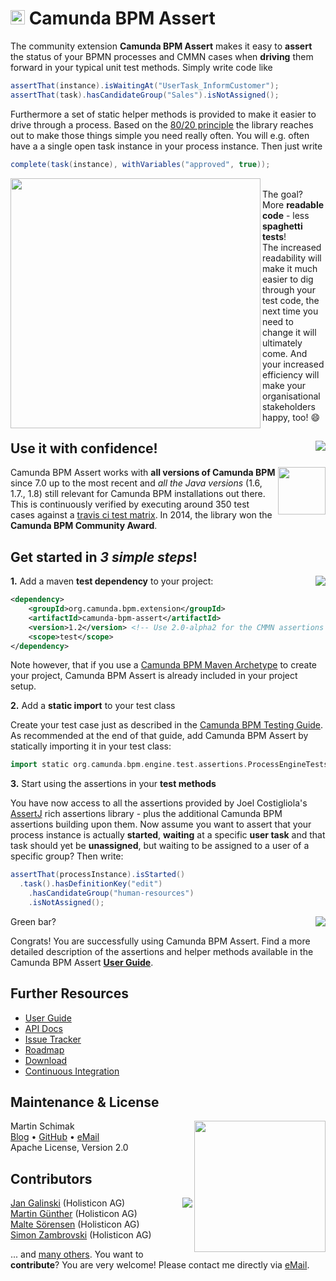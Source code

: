 # <img src="http://camunda.github.io/camunda-bpm-assert/resources/images/camunda.png" width="23" height="23"></img>&nbsp;Camunda BPM Assert

The community extension **Camunda BPM Assert** makes it easy to **assert** the status of your BPMN processes and CMMN cases when **driving** them forward in your typical unit test methods. Simply write code like

```groovy
assertThat(instance).isWaitingAt("UserTask_InformCustomer");
assertThat(task).hasCandidateGroup("Sales").isNotAssigned();
```

Furthermore a set of static helper methods is provided to make it easier to drive through a process. Based on the [80/20 principle](https://en.wikipedia.org/wiki/Pareto_principle) the library reaches out to make those things simple you need really often. You will e.g. often have a a single open task instance in your process instance. Then just write
 
```groovy
complete(task(instance), withVariables("approved", true));
```

<img src="http://camunda.github.io/camunda-bpm-assert/resources/images/spaghetti-test.jpg" align="left" width="400"><br/>The goal? More **readable code** - less **spaghetti tests**!<br/>The increased readability will make it much easier to dig through your test code, the next time you need to change it will ultimately come. And your increased efficiency will make your organisational stakeholders happy, too! :smile:<br/></img>

## <a href="https://travis-ci.org/camunda/camunda-bpm-assert"><img src="https://travis-ci.org/camunda/camunda-bpm-assert.svg?branch=master" align="right"/></a>Use it with confidence!

<img src="http://camunda.github.io/camunda-bpm-assert/resources/images/community-award.png" align="right" width="76">Camunda BPM Assert works with **all versions of Camunda BPM** since 7.0 up to the most recent and *all the Java versions* (1.6, 1.7., 1.8) still relevant for Camunda BPM installations out there. This is continuously verified by executing around 350 test cases against a [travis ci test matrix](https://travis-ci.org/camunda/camunda-bpm-assert). In 2014, the library won the **Camunda BPM Community Award**. 

## Get started in _3 simple steps_!

<a href="https://maven-badges.herokuapp.com/maven-central/org.camunda.bpm.extension/camunda-bpm-assert"><img src="https://maven-badges.herokuapp.com/maven-central/org.camunda.bpm.extension/camunda-bpm-assert/badge.svg" align="right"/></a>**1.** Add a maven **test dependency** to your project:

```xml  
<dependency>
    <groupId>org.camunda.bpm.extension</groupId>
    <artifactId>camunda-bpm-assert</artifactId>
    <version>1.2</version> <!-- Use 2.0-alpha2 for the CMMN assertions preview! -->
    <scope>test</scope>
</dependency>
```

Note however, that if you use a [Camunda BPM Maven Archetype](https://docs.camunda.org/manual/latest/user-guide/process-applications/maven-archetypes/) to create your project, Camunda BPM Assert is already included in your project setup.

**2.** Add a **static import** to your test class

Create your test case just as described in the [Camunda BPM Testing Guide](https://docs.camunda.org/manual/latest/user-guide/testing/). As recommended at the end of that guide, add Camunda BPM Assert by statically importing it in your test class:

```groovy  
import static org.camunda.bpm.engine.test.assertions.ProcessEngineTests.*;
```

**3.** Start using the assertions in your **test methods**

You have now access to all the assertions provided by Joel Costigliola's [AssertJ](http://joel-costigliola.github.io/assertj/) rich assertions library - plus the additional Camunda BPM assertions building upon them. Now assume you want to assert that your process instance is actually **started**, **waiting** at a specific **user task** and that task should yet be **unassigned**, but waiting to be assigned to a user of a specific group? Then write:

```groovy
assertThat(processInstance).isStarted()
  .task().hasDefinitionKey("edit")
    .hasCandidateGroup("human-resources")
    .isNotAssigned();
```

<img src="http://camunda.github.io/camunda-bpm-assert/resources/images/green-bar.png" align="right"></img> Green bar? 

Congrats! You are successfully using Camunda BPM Assert. Find a more detailed description of the assertions and helper methods available in the Camunda BPM Assert [**User Guide**](./camunda-bpm-assert/README.md).

## Further Resources

* [User Guide](./camunda-bpm-assert/README.md)
* [API Docs](http://camunda.github.io/camunda-bpm-assert/apidocs/) 
* [Issue Tracker](https://github.com/camunda/camunda-bpm-assert/issues) 
* [Roadmap](https://github.com/camunda/camunda-bpm-assert/issues/milestones?state=open&with_issues=no) 
* [Download](https://github.com/camunda/camunda-bpm-assert/releases)
* [Continuous Integration](https://travis-ci.org/camunda/camunda-bpm-assert)

## Maintenance &amp; License

<a href="http://plexiti.com"><img src="http://plexiti.com/en/img/logo.png" align="right" width="210"></img></a>Martin Schimak<br/>[Blog](http://plexiti.com) &#8226; [GitHub](https://github.com/martinschimak) &#8226; [eMail](mailto:martin.schimak@plexiti.com)<br/>Apache License, Version 2.0

## Contributors

<a href="http://www.holisticon.de"><img src="https://www.holisticon.de/wp-content/uploads/2013/05/holisticon-logo-hamburg.gif" align="right" /></a>[Jan Galinski](https://github.com/jangalinski) (Holisticon AG)<br>
[Martin Günther](https://github.com/margue) (Holisticon AG)<br>
[Malte Sörensen](https://github.com/malteser) (Holisticon AG)<br>
[Simon Zambrovski](https://github.com/zambrovski) (Holisticon AG)

... and [many others](https://github.com/camunda/camunda-bpm-assert/graphs/contributors). You want to **contribute**? You are very welcome! Please contact me directly via [eMail](mailto:martin.schimak@plexiti.com).
